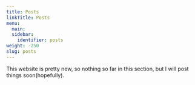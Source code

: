 ```yaml
---
title: Posts
linkTitle: Posts
menu:
  main:
  sidebar:
    identifier: posts
weight: -250
slug: posts
---
```


This website is pretty new, so nothing so far in this section, but I will post things soon(hopefully). 